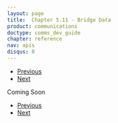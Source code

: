 ```yaml
---
layout: page
title:  Chapter 5.11 - Bridge Data
product: communications
doctype: comms_dev_guide
chapter: reference
nav: apis
disqus: 0
---
```


<ul class="pager">
  <li class="previous"><a href="/communications/dev-guide/reference/tax-bracket/"><i class="glyphicon glyphicon-chevron-left"></i>Previous</a></li>
  <li class="next"><a href="/communications/dev-guide/reference/bridge-participant/">Next<i class="glyphicon glyphicon-chevron-right"></i></a></li>
</ul>

Coming Soon

<ul class="pager">
  <li class="previous"><a href="/communications/dev-guide/reference/tax-bracket/"><i class="glyphicon glyphicon-chevron-left"></i>Previous</a></li>
  <li class="next"><a href="/communications/dev-guide/reference/bridge-participant/">Next<i class="glyphicon glyphicon-chevron-right"></i></a></li>
</ul>